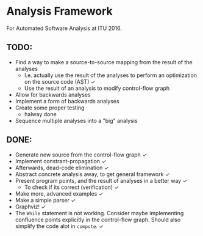 
# Analysis Framework
For Automated Software Analysis at ITU 2016.

## TODO:
- Find a way to make a source-to-source mapping from the result of the analyses
    - I.e. actually use the result of the analyses to perform an optimization
      on the source code (AST) ✓
    - Use the result of an analysis to modify control-flow graph
- Allow for backwards analyses
- Implement a form of backwards analyses
- Create some proper testing
    - halway done
- Sequence multiple analyses into a "big" analysis

## DONE:
- Generate new source from the control-flow graph ✓
- Implement constrant-propagation ✓
- Afterwards, dead-code elimination ✓
- Abstract concrete analysis away, to get general framework ✓
- Present program points, and the result of analyses in a better way ✓
    - To check if its correct (verification) ✓
- Make more, advanced examples ✓
- Make a simple parser ✓
- Graphviz! ✓
- The `While` statement is not working. Consider maybe implementing confluence
  points explicitly in the control-flow graph. Should also simplify the code
  alot in `compute`. ✓